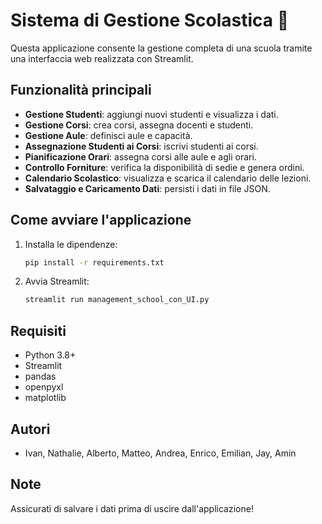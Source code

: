 # Sistema di Gestione Scolastica 🏫

Questa applicazione consente la gestione completa di una scuola tramite una interfaccia web realizzata con Streamlit.

## Funzionalità principali
- **Gestione Studenti**: aggiungi nuovi studenti e visualizza i dati.
- **Gestione Corsi**: crea corsi, assegna docenti e studenti.
- **Gestione Aule**: definisci aule e capacità.
- **Assegnazione Studenti ai Corsi**: iscrivi studenti ai corsi.
- **Pianificazione Orari**: assegna corsi alle aule e agli orari.
- **Controllo Forniture**: verifica la disponibilità di sedie e genera ordini.
- **Calendario Scolastico**: visualizza e scarica il calendario delle lezioni.
- **Salvataggio e Caricamento Dati**: persisti i dati in file JSON.

## Come avviare l'applicazione

1. Installa le dipendenze:
   ```bash
   pip install -r requirements.txt
   ```
2. Avvia Streamlit:
   ```bash
   streamlit run management_school_con_UI.py
   ```

## Requisiti
- Python 3.8+
- Streamlit
- pandas
- openpyxl
- matplotlib

## Autori
- Ivan, Nathalie, Alberto, Matteo, Andrea, Enrico, Emilian, Jay, Amin

## Note
Assicurati di salvare i dati prima di uscire dall'applicazione!
